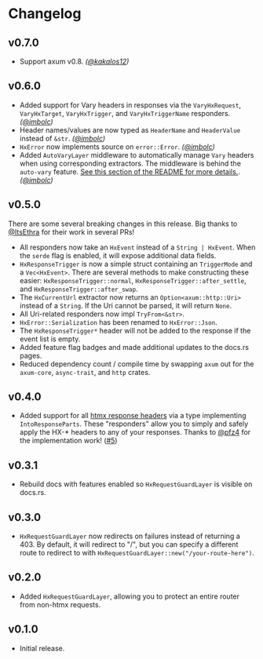 # Changelog

## v0.7.0

- Support axum v0.8. _([@kakalos12](https://github.com/kakalos12))_

## v0.6.0

- Added support for Vary headers in responses via the `VaryHxRequest`, `VaryHxTarget`, `VaryHxTrigger`, and `VaryHxTriggerName` responders. _([@imbolc](https://github.com/imbolc))_
- Header names/values are now typed as `HeaderName` and `HeaderValue` instead of `&str`. _([@imbolc](https://github.com/imbolc))_
- `HxError` now implements source on `error::Error`. _([@imbolc](https://github.com/imbolc))_
- Added `AutoVaryLayer` middleware to automatically manage `Vary` headers when using corresponding extractors. The middleware is behind the `auto-vary` feature. [See this section of the README for more details.](https://github.com/robertwayne/axum-htmx?tab=readme-ov-file#vary-responders). _([@imbolc](https://github.com/imbolc))_

## v0.5.0

There are some several breaking changes in this release. Big thanks to [@ItsEthra](https://github.com/ItsEthra) for their work in several PRs!

- All responders now take an `HxEvent` instead of a `String | HxEvent`. When the `serde` flag is enabled, it will expose additional data fields.
- `HxResponseTrigger` is now a simple struct containing an `TriggerMode` and a `Vec<HxEvent>`. There are several methods to make constructing these easier: `HxResponseTrigger::normal`, `HxResponseTrigger::after_settle`, and `HxResponseTrigger::after_swap`.
- The `HxCurrentUrl` extractor now returns an `Option<axum::http::Uri>` instead of a `String`. If the Uri cannot be parsed, it will return `None`.
- All Uri-related responders now impl `TryFrom<&str>`.
- `HxError::Serialization` has been renamed to `HxError::Json`.
- The `HxResponseTrigger*` header will not be added to the response if the event list is empty.
- Added feature flag badges and made additional updates to the docs.rs pages.
- Reduced dependency count / compile time by swapping `axum` out for the `axum-core`, `async-trait`, and `http` crates.

## v0.4.0

- Added support for all [htmx response headers](https://htmx.org/reference/#response_headers) via a type implementing `IntoResponseParts`. These "responders" allow you to simply and safely apply the HX-* headers to any of your responses. Thanks to [@pfz4](https://github.com/pfz4) for the implementation work! ([#5](https://github.com/robertwayne/axum-htmx/pull/5))

## v0.3.1

- Rebuild docs with features enabled so `HxRequestGuardLayer` is visible on docs.rs.

## v0.3.0

- `HxRequestGuardLayer` now redirects on failures instead of returning a 403\. By default, it will redirect to "/", but you can specify a different route to redirect to with `HxRequestGuardLayer::new("/your-route-here")`.

## v0.2.0

- Added `HxRequestGuardLayer`, allowing you to protect an entire router from non-htmx requests.

## v0.1.0

- Initial release.
